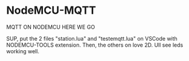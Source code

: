 # NodeMCU-MQTT
MQTT ON NODEMCU HERE WE GO


SUP, put the 2 files "station.lua" and "testemqtt.lua" on VSCode with NODEMCU-TOOLS extension. Then, the others on love 2D. Ull see leds working well. 
